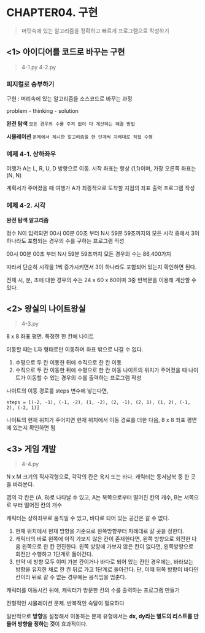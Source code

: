 # CHAPTER04. 구현
> 머릿속에 있는 알고리즘을 정확하고 빠르게 프로그램으로 작성하기

## <1> 아이디어를 코드로 바꾸는 구현
> 4-1.py
> 4-2.py

### 피지컬로 승부하기
구현 : 머리속에 있는 알고리즘을 소스코드로 바꾸는 과정

problem - thinking - solution

**완전 탐색** 
```모든 경우의 수를 주저 없이 다 계산하는 해결 방법```

**시뮬레이션**
```문제에서 제시한 알고리즘을 한 단계씩 차례대로 직접 수행```

### 예제 4-1. 상하좌우
여행가 A는 L, R, U, D 방향으로 이동. 시작 좌표는 항상 (1,1)이며, 가장 오른쪽 좌표는 (N, N)

계획서가 주어졌을 때 여행가 A가 최종적으로 도착할 지점의 좌표 출력 프로그램 작성

### 예제 4-2. 시각
**완전 탐색 알고리즘**

정수 N이 입력되면 00시 00분 00초 부터 N시 59분 59초까지의 모든 시각 중에서 3이 하나라도 포함되는 경우의 수를 구하는 프로그램 작성

00시 00분 00초 부터 N시 59분 59초까지 모든 경우의 수는 86,400가지

따라서 단순히 시각을 1씩 증가시키면서 3이 하나라도 포함되어 있는지 확인하면 된다.

전체 시, 분, 초에 대한 경우의 수는 24 x 60 x 60이며 3중 반복문을 이용해 계산할 수 있다.

## <2> 왕실의 나이트왕실
> 4-3.py

8 x 8 좌표 평면. 특정한 한 칸에 나이트

이동할 때는 L자 형태로만 이동하며 좌표 밖으로 나갈 수 없다. 
1. 수평으로 두 칸 이동한 뒤에 수직으로 한 칸 이동
2. 수직으로 두 칸 이동한 뒤에 수평으로 한 칸 이동
나이트의 위치가 주어졌을 때 나이트가 이동할 수 있는 경우의 수를 출력하는 프로그램 작성

나이트의 이동 경로를 steps 변수에 넣는다면, 

```steps = [(-2, -1), (-1, -2), (1, -2), (2, -1), (2, 1), (1, 2), (-1, 2), (-2, 1)]```

나이트의 현재 위치가 주어지면 현재 위치에서 이동 경로를 더한 다음, 8 x 8 좌표 평면에 있는지 확인하면 됨

## <3> 게임 개발
> 4-4.py

N x M 크기의 직사각형으로, 각각의 칸은 육지 또는 바다. 캐릭터는 동서남북 중 한 곳을 바라본다.

맵의 각 칸은 (A, B)로 나타날 수 있고, A는 북쪽으로부터 떨어진 칸의 캐수, B는 서쪽으로 부터 떨어진 칸의 개수

캐릭터는 상하좌우로 움직일 수 있고, 바다로 되어 있는 공간은 갈 수 없다.
1. 현재 위치에서 현재 방향을 기준으로 왼쪽방향부터 차례대로 갈 곳을 정한다.
2. 캐릭터의 바로 왼쪽에 아직 가보지 않은 칸이 존재한다면, 왼쪽 방향으로 회전한 다음 왼쪽으로 한 칸 전진한다. 왼쪽 방향에 가보지 않은 칸이 없다면, 왼쪽방향으로 회전만 수행하고 1단계로 돌아간다.
3. 만약 네 방향 모두 이미 가본 칸이거나 바다로 되어 있는 칸인 경우에는, 바라보는 방향을 유지한 채로 한 칸 뒤로 가고 1단계로 돌아간다. 단, 이때 뒤쪽 방향이 바다인 칸이라 뒤로 갈 수 없는 경우에는 움직임을 멈춘다.

캐릭터를 이동시킨 뒤에, 캐릭터가 방문한 칸의 수를 출력하는 프로그램 만들기

전형적인 시뮬레이션 문제. 반복적인 숙달이 필요하다

일반적으로 **방향**을 설정해서 이동하는 문제 유형에서는 **dx, dy라는 별도의 리스트를 만들어 방향을 정하는 것**이 효과적이다.





